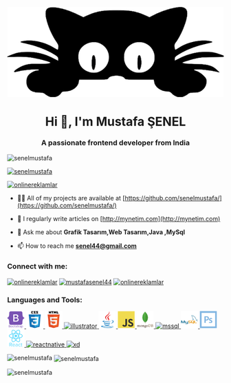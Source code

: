 
<img align="center" src="https://github.com/senelmustafa/senelmustafa/blob/main/kedi.jpg?raw=true" />  
<h1 align="center">Hi 👋, I'm Mustafa ŞENEL</h1>
<h3 align="center">A passionate frontend developer from India</h3>

<p align="left"> <img src="https://komarev.com/ghpvc/?username=senelmustafa&label=Profile%20views&color=0e75b6&style=flat" alt="senelmustafa" /> </p>

<p align="left"> <a href="https://github.com/ryo-ma/github-profile-trophy"><img src="https://github-profile-trophy.vercel.app/?username=senelmustafa" alt="senelmustafa" /></a> </p>

<p align="left"> <a href="https://twitter.com/onlinereklamlar" target="blank"><img src="https://img.shields.io/twitter/follow/onlinereklamlar?logo=twitter&style=for-the-badge" alt="onlinereklamlar" /></a> </p>

- 👨‍💻 All of my projects are available at [https://github.com/senelmustafa/](https://github.com/senelmustafa/)

- 📝 I regularly write articles on [http://mynetim.com](http://mynetim.com)

- 💬 Ask me about **Grafik Tasarım,Web Tasarım,Java ,MySql**

- 📫 How to reach me **senel44@gmail.com**

<h3 align="left">Connect with me:</h3>
<p align="left">
<a href="https://twitter.com/onlinereklamlar" target="blank"><img align="center" src="https://raw.githubusercontent.com/rahuldkjain/github-profile-readme-generator/master/src/images/icons/Social/twitter.svg" alt="onlinereklamlar" height="30" width="40" /></a>
<a href="https://linkedin.com/in/mustafasenel44" target="blank"><img align="center" src="https://raw.githubusercontent.com/rahuldkjain/github-profile-readme-generator/master/src/images/icons/Social/linked-in-alt.svg" alt="mustafasenel44" height="30" width="40" /></a>
<a href="https://instagram.com/onlinereklamlar" target="blank"><img align="center" src="https://raw.githubusercontent.com/rahuldkjain/github-profile-readme-generator/master/src/images/icons/Social/instagram.svg" alt="onlinereklamlar" height="30" width="40" /></a>
</p>

<h3 align="left">Languages and Tools:</h3>
<p align="left"> <a href="https://getbootstrap.com" target="_blank" rel="noreferrer"> <img src="https://raw.githubusercontent.com/devicons/devicon/master/icons/bootstrap/bootstrap-plain-wordmark.svg" alt="bootstrap" width="40" height="40"/> </a> <a href="https://www.w3schools.com/css/" target="_blank" rel="noreferrer"> <img src="https://raw.githubusercontent.com/devicons/devicon/master/icons/css3/css3-original-wordmark.svg" alt="css3" width="40" height="40"/> </a> <a href="https://www.w3.org/html/" target="_blank" rel="noreferrer"> <img src="https://raw.githubusercontent.com/devicons/devicon/master/icons/html5/html5-original-wordmark.svg" alt="html5" width="40" height="40"/> </a> <a href="https://www.adobe.com/in/products/illustrator.html" target="_blank" rel="noreferrer"> <img src="https://www.vectorlogo.zone/logos/adobe_illustrator/adobe_illustrator-icon.svg" alt="illustrator" width="40" height="40"/> </a> <a href="https://www.java.com" target="_blank" rel="noreferrer"> <img src="https://raw.githubusercontent.com/devicons/devicon/master/icons/java/java-original.svg" alt="java" width="40" height="40"/> </a> <a href="https://developer.mozilla.org/en-US/docs/Web/JavaScript" target="_blank" rel="noreferrer"> <img src="https://raw.githubusercontent.com/devicons/devicon/master/icons/javascript/javascript-original.svg" alt="javascript" width="40" height="40"/> </a> <a href="https://www.mongodb.com/" target="_blank" rel="noreferrer"> <img src="https://raw.githubusercontent.com/devicons/devicon/master/icons/mongodb/mongodb-original-wordmark.svg" alt="mongodb" width="40" height="40"/> </a> <a href="https://www.microsoft.com/en-us/sql-server" target="_blank" rel="noreferrer"> <img src="https://www.svgrepo.com/show/303229/microsoft-sql-server-logo.svg" alt="mssql" width="40" height="40"/> </a> <a href="https://www.mysql.com/" target="_blank" rel="noreferrer"> <img src="https://raw.githubusercontent.com/devicons/devicon/master/icons/mysql/mysql-original-wordmark.svg" alt="mysql" width="40" height="40"/> </a> <a href="https://www.photoshop.com/en" target="_blank" rel="noreferrer"> <img src="https://raw.githubusercontent.com/devicons/devicon/master/icons/photoshop/photoshop-line.svg" alt="photoshop" width="40" height="40"/> </a> <a href="https://reactjs.org/" target="_blank" rel="noreferrer"> <img src="https://raw.githubusercontent.com/devicons/devicon/master/icons/react/react-original-wordmark.svg" alt="react" width="40" height="40"/> </a> <a href="https://reactnative.dev/" target="_blank" rel="noreferrer"> <img src="https://reactnative.dev/img/header_logo.svg" alt="reactnative" width="40" height="40"/> </a> <a href="https://www.adobe.com/products/xd.html" target="_blank" rel="noreferrer"> <img src="https://cdn.worldvectorlogo.com/logos/adobe-xd.svg" alt="xd" width="40" height="40"/> </a> </p>

<p><img align="left" src="https://github-readme-stats.vercel.app/api/top-langs?username=senelmustafa&show_icons=true&locale=en&layout=compact" alt="senelmustafa" /></p>

<p>&nbsp;<img align="center" src="https://github-readme-stats.vercel.app/api?username=senelmustafa&show_icons=true&locale=en" alt="senelmustafa" /></p>

<p><img align="center" src="https://github-readme-streak-stats.herokuapp.com/?user=senelmustafa&" alt="senelmustafa" /></p>

